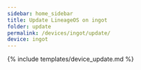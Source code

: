 ```yaml
---
sidebar: home_sidebar
title: Update LineageOS on ingot
folder: update
permalink: /devices/ingot/update/
device: ingot
---
```

{% include templates/device_update.md %}
